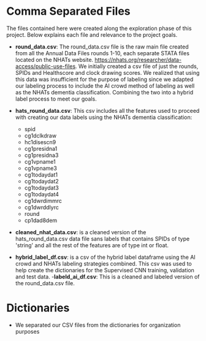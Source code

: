 # Comma Separated Files
The files contained here were created along the exploration phase of this project. Below explains each file and relevance to the project goals.
  - <b>round_data.csv</b>: The round_data.csv file is the raw main file created from all the Annual Data Files rounds 1-10, each separate STATA files located on the NHATs website. https://nhats.org/researcher/data-access/public-use-files. We initially created a csv file of just the rounds, SPIDs and Healthscore and clock drawing scores. We realized that using this data was insufficient for the purpose of labeling since we adapted our labeling process to include the AI crowd method of labeling as well as the NHATs dementia classification. Combining the two into a hybrid label process to meet our goals. 
  - <b>hats_round_data.csv</b>: This csv includes all the features used to proceed with creating our data labels using the NHATs dementia classification:
    - spid
    - cg1dclkdraw
    - hc1disescn9 
    - cg1presidna1 
    - cg1presidna3 
    - cg1vpname1 
    - cg1vpname3 
    - cg1todaydat1 
    - cg1todaydat2 
    - cg1todaydat3 
    - cg1todaydat4 
    - cg1dwrdimmrc 
    - cg1dwrddlyrc 
    - round 
    - cp1dad8dem

  - <b>cleaned_nhat_data.csv</b>: is a cleaned version of the hats_round_data.csv data file sans labels that contains SPIDs of type 'string' and all the rest of the features are of type int or float. 
  - <b>hybrid_label_df.csv</b>: is a csv of the hybrid label dataframe using the AI crowd and NHATs labeling strategies combined. This csv was used to help create the dictionaries for the Supervised CNN training, validation and test data. 
-<b>labeld_ai_df.csv</b>: This is a cleaned and labeled version of the round_data.csv file. 

# Dictionaries
  - We separated our CSV files from the dictionaries for organization purposes
